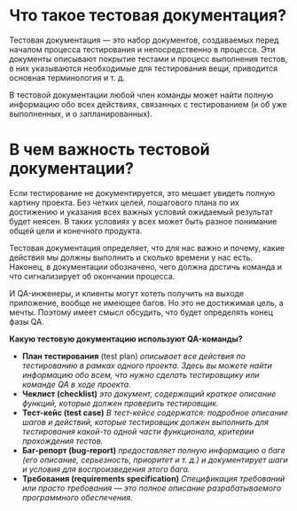 # Что такое тестовая документация?
Тестовая документация — это набор документов, создаваемых перед началом процесса тестирования и непосредственно в процессе. Эти документы описывают покрытие тестами и процесс выполнения тестов, в них указываются необходимые для тестирования вещи, приводится основная терминология и т. д. 

В тестовой документации любой член команды может найти полную информацию обо всех действиях, связанных с тестированием (и об уже выполненных, и о запланированных).

# В чем важность тестовой документации?

Если тестирование не документируется, это мешает увидеть полную картину проекта. Без четких целей, пошагового плана по их достижению и указания всех важных условий ожидаемый результат будет неясен. В таких условиях у всех может быть разное понимание общей цели и конечного продукта.

Тестовая документация определяет, что для нас важно и почему, какие действия мы должны выполнить и сколько времени у нас есть. Наконец, в документации обозначено, чего должна достичь команда и что сигнализирует об окончании процесса.

И QA-инженеры, и клиенты могут хотеть получить на выходе приложение, вообще не имеющее багов. Но это не достижимая цель, а мечты. Поэтому имеет смысл обсудить, что будет определять конец фазы QA. 

**Какую тестовую документацию используют QA-команды?**
* **План тестирования** (test plan)
*описывает все действия по тестированию в рамках одного проекта. Здесь вы можете найти информацию обо всем, что нужно сделать тестировщику или команде QA в ходе проекта.*
* **Чеклист (checklist)**
*это документ, содержащий краткое описание функций, которые должен проверить тестировщик.*
* **Тест-кейс (test case)**
*В тест-кейсе содержатся:
подробное описание шагов и действий, которые тестировщик должен выполнить для тестирования какой-то одной части функционала, критерии  прохождения тестов.*
* **Баг-репорт (bug-report)** *предоставляет полную информацию о баге (его описание, серьезность, приоритет и т. д.) и документирует шаги и условия для воспроизведения этого бага.*
* **Требования (requirements specification)** 
*Спецификация требований или просто требования — это полное описание разрабатываемого программного обеспечения.*

